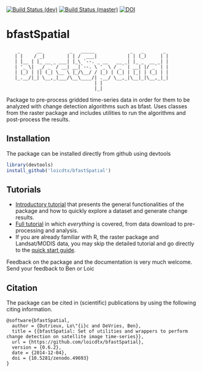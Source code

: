 [![Build Status (dev)](https://travis-ci.org/loicdtx/bfastSpatial.png?branch=develop)](https://travis-ci.org/loicdtx/bfastSpatial)
[![Build Status (master)](https://travis-ci.org/loicdtx/bfastSpatial.png?branch=master)](https://travis-ci.org/loicdtx/bfastSpatial)
[![DOI](https://zenodo.org/badge/21430/dutri001/bfastSpatial.svg)](https://zenodo.org/badge/latestdoi/21430/dutri001/bfastSpatial)

# bfastSpatial

```
    _      __          _   _____             _   _       _ 
   | |    / _|        | | /  ___|           | | (_)     | |
   | |__ | |_ __ _ ___| |_\ `--. _ __   __ _| |_ _  __ _| |
   | '_ \|  _/ _` / __| __|`--. \ '_ \ / _` | __| |/ _` | |
   | |_) | || (_| \__ \ |_/\__/ / |_) | (_| | |_| | (_| | |
   |_.__/|_| \__,_|___/\__\____/| .__/ \__,_|\__|_|\__,_|_|
                                | |                        
                                |_|            
```


Package to pre-process gridded time-series data in order for them to be analyzed with change detection algorithms such as bfast. Uses classes from the raster package and includes utilities to run the algorithms and post-process the results.

## Installation

The package can be installed directly from github using devtools

```R
library(devtools)
install_github('loicdtx/bfastSpatial')
```

## Tutorials

- [Introductory tutorial](http://www.loicdutrieux.com/talks/SCERIN-2015-bfastSpatial/) that presents the general functionalities of the package and how to quickly explore a dataset and generate change results.
- [Full tutorial](http://loicdtx.github.io/bfastSpatial/) in which *everything* is covered, from data download to pre-processing and analysis.
- If you are already familiar with R, the raster package and Landsat/MODIS data, you may skip the detailed tutorial and go directly to the [quick start guide](http://loicdtx.github.io/bfastSpatial/quickStart#/).


Feedback on the package and the documentation is very much welcome. Send your feedback to Ben or Loic

## Citation

The package can be cited in (scientific) publications by using the following citing information.

```
@software{bfastSpatial,
  author = {Dutrieux, Lo\"{i}c and DeVries, Ben},
  title = {{bfastSpatial: Set of utilities and wrappers to perform change detection on satellite image time-series}},
  url = {https://github.com/loicdtx/bfastSpatial},
  version = {0.6.2},
  date = {2014-12-04},
  doi = {10.5281/zenodo.49693}
}
```
